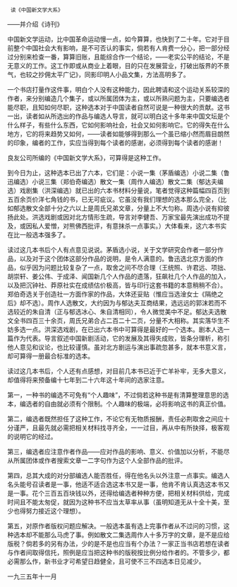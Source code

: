      读《中国新文学大系》 

   ——并介绍《诗刊》

   中国新文学运动，比中国革命运动慢一点，如今算算，也快到了二十年。它对于目前整个中国社会大有影响，是不可否认的事实，倘若有人肯费一分心，把一部分经过分别来检查一番，算算旧账，且能综合作一个结论，——老实公平的结论，不是无意义的工作。这工作即或从商业上着眼，目的只在发展营业，打破出版界的不景气，也较之抄佣太平广记》，同影印明人小品文集，方法高明多了。

   一个书店打量作这件事，明白个人没有这种能力，因此聘请和这个运动关系较深的作者，来分别编造几个集子，或以所属团体为主，或以所熟问题为主，只要编选者能尽职，且知如何尽职，这种选本对于中国读者自然可说是一种很大的贡献。这书一出，读者如从所选出的作品与编选人导言，就可以明白这十多年来中国文坛是个什么样子，有些什么东西，它如何影响社会，社会又如何影响它。它的得失在什么地方，它的将来趋势又如何，——读者如能够得到那么一个虽已缩小然而眉目朗然的印象，编者的工作，实应当得到每个读者的感谢，必须得到每个读者的感谢！

   良友公司所编的《中国新文学大系》，可算得是这种工作。 

   到今日为止，这种选本已出了六本，它们是：小说一集（茅盾编选）小说二集（鲁迅编选）小说三集（郑伯奇编选）散文一集（周作人编选）散文二集（郁达夫编选）戏剧集（洪深编选）就已出的六本书材料分量说，笔者觉得这种篇幅四百页到五百余页价洋七角钱的书，已无可疵议。它虽没有我们理想的选本那么完全，（比如郁选散文全部十分之六以上是周氏兄弟文章，分量上不大匀称。周选小说有抑彼扬此处。洪选戏剧或因对北方情形生疏，导言对李健吾、万家宝最先演出成功不提及，或因私人爱憎，对熊佛西批评，有意抹杀一点事实。）大体看来，这六本书实在比一般选本强多了。

   读过这几本书后个人有点意见说说。茅盾选小说，关于文学研究会作者一部分作品，以及对于这个团体这部分作品的说明，是令人满意的。鲁迅选北京方面的作品，似乎因为问题比较复杂了一点，取舍之间不尽合理（王统照、许君远、项拙、胡崇轩、姜公伟、于成泽、闻国新几个人作品的遗落，狂飙社几个人作品的加入，以及把沉钟社、莽原社实在成绩估价极高，皆与印行这套书籍的本意稍稍不合）。郑伯奇选关于创造社一方面作家的作品，大体还妥贴（惟应当选淦女士《隔绝之后》却不选）。周作人选散文，大约因为与郁达夫互商结果，选远远的郭沫若而不选较近的朱自清（正与郁选冰心、朱自清相同），令人微觉美中不足。郁达夫选散文全书四百三十余页，周氏兄弟合占二百二十二页，分量不大相称。其实落华生不妨多选一点。洪深选戏剧，在已出六本书中可算得是最好的一个选本。剧本人选一篇作为代表。导言叙述中国新剧活动，它的发展及其得失成败，皆条分理析，称引他人意见和议论，也比较谨慎。虽对北方剧运与演出事疏忽甚多，就本书意义言，却可算得一册最合标准的选本。

   读过这几本书后，个人还有点感想，对目前几本书已近于亡羊补牢，无多大意义，却值得将来预备编十七年到二十六年这十年间的选家注意。 

   第一，一种书的编选不可免有“个人趣味”，不过倘若这种书是有清算整理意思的选本，编选者的自由就必须有个限制。个人趣味的极端，必将影响这书的真正价值。 

   第二，编选者既然担任了这种工作，不论它有无物质报酬，责任必荆取舍之间应十分谨严，且最先就必需把相关材料找寻齐全，一一过目，再从中有所抉择，极客观的说明它的经过。

   第三，编选者应注意作者作品——应对作品的影响、意义、价值加以分析，不能尽从所属团体或作者搜索文章一二字句作为这个人全部作品的批评。 

   第四，总其大成的对分部编选人能否胜任，得在他名头以外注意一点事实。编选人名头能号召读者是一事，他适不适合选这本书又是一事，他肯不肯认真选这本书又是一事。花个三百五百块钱以外，还得给编选者种种方便，把相关材料供给，完成时间且不能太匆促，就因为这种书不应当太草率从事（虽明知道无从十全十美，至少也得努力接近这个理想）。

   第五，对原作者版权问题应解决。一般选本虽有选上完事作者从不过问的习惯，这种选本却不能那么马虎了事。例如散文二集选周作人十多万字的文章，是不是应给版税？倘若多的另有办法，少的是不是也应当有个办法？一家正当书店若想在读者与作者间取得信托，照例是应当把这种书的版税按比例分给作者的。不管多少，都必需那么作，新书业才可希望日趋健全，且可使不三不四选本日见减少。

   一九三五年十一月 

